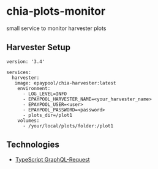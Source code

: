 # chia-plots-monitor

small service to monitor harvester plots

## Harvester Setup

```shell
version: '3.4'

services:
  harvester:
   image: epaypool/chia-harvester:latest
    environment:
      - LOG_LEVEL=INFO
      - EPAYPOOL_HARVESTER_NAME=<your_harvester_name>
      - EPAYPOOL_USER=<user>
      - EPAYPOOL_PASSWORD=<password>
      - plots_dir=/plot1
    volumes:
      - /your/local/plots/folder:/plot1
```

## Technologies

- [TypeScript GraphQL-Request](https://www.graphql-code-generator.com/docs/plugins/typescript-graphql-request)
